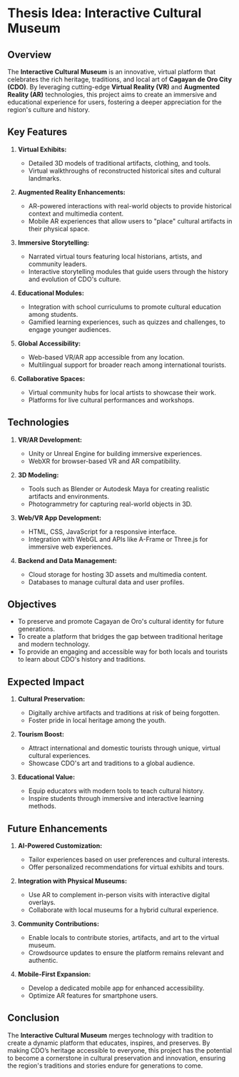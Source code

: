 # Thesis Idea: Interactive Cultural Museum

## Overview
The **Interactive Cultural Museum** is an innovative, virtual platform that celebrates the rich heritage, traditions, and local art of **Cagayan de Oro City (CDO)**. By leveraging cutting-edge **Virtual Reality (VR)** and **Augmented Reality (AR)** technologies, this project aims to create an immersive and educational experience for users, fostering a deeper appreciation for the region's culture and history.

## Key Features
1. **Virtual Exhibits:**
   - Detailed 3D models of traditional artifacts, clothing, and tools.
   - Virtual walkthroughs of reconstructed historical sites and cultural landmarks.

2. **Augmented Reality Enhancements:**
   - AR-powered interactions with real-world objects to provide historical context and multimedia content.
   - Mobile AR experiences that allow users to "place" cultural artifacts in their physical space.

3. **Immersive Storytelling:**
   - Narrated virtual tours featuring local historians, artists, and community leaders.
   - Interactive storytelling modules that guide users through the history and evolution of CDO's culture.

4. **Educational Modules:**
   - Integration with school curriculums to promote cultural education among students.
   - Gamified learning experiences, such as quizzes and challenges, to engage younger audiences.

5. **Global Accessibility:**
   - Web-based VR/AR app accessible from any location.
   - Multilingual support for broader reach among international tourists.

6. **Collaborative Spaces:**
   - Virtual community hubs for local artists to showcase their work.
   - Platforms for live cultural performances and workshops.

## Technologies
1. **VR/AR Development:**
   - Unity or Unreal Engine for building immersive experiences.
   - WebXR for browser-based VR and AR compatibility.

2. **3D Modeling:**
   - Tools such as Blender or Autodesk Maya for creating realistic artifacts and environments.
   - Photogrammetry for capturing real-world objects in 3D.

3. **Web/VR App Development:**
   - HTML, CSS, JavaScript for a responsive interface.
   - Integration with WebGL and APIs like A-Frame or Three.js for immersive web experiences.

4. **Backend and Data Management:**
   - Cloud storage for hosting 3D assets and multimedia content.
   - Databases to manage cultural data and user profiles.

## Objectives
- To preserve and promote Cagayan de Oro's cultural identity for future generations.
- To create a platform that bridges the gap between traditional heritage and modern technology.
- To provide an engaging and accessible way for both locals and tourists to learn about CDO's history and traditions.

## Expected Impact
1. **Cultural Preservation:**
   - Digitally archive artifacts and traditions at risk of being forgotten.
   - Foster pride in local heritage among the youth.

2. **Tourism Boost:**
   - Attract international and domestic tourists through unique, virtual cultural experiences.
   - Showcase CDO's art and traditions to a global audience.

3. **Educational Value:**
   - Equip educators with modern tools to teach cultural history.
   - Inspire students through immersive and interactive learning methods.

## Future Enhancements
1. **AI-Powered Customization:**
   - Tailor experiences based on user preferences and cultural interests.
   - Offer personalized recommendations for virtual exhibits and tours.

2. **Integration with Physical Museums:**
   - Use AR to complement in-person visits with interactive digital overlays.
   - Collaborate with local museums for a hybrid cultural experience.

3. **Community Contributions:**
   - Enable locals to contribute stories, artifacts, and art to the virtual museum.
   - Crowdsource updates to ensure the platform remains relevant and authentic.

4. **Mobile-First Expansion:**
   - Develop a dedicated mobile app for enhanced accessibility.
   - Optimize AR features for smartphone users.

## Conclusion
The **Interactive Cultural Museum** merges technology with tradition to create a dynamic platform that educates, inspires, and preserves. By making CDO’s heritage accessible to everyone, this project has the potential to become a cornerstone in cultural preservation and innovation, ensuring the region's traditions and stories endure for generations to come.
